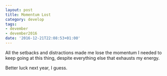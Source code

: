 ```yaml
---
layout: post
title: Momentum Lost
category: develop
tags:
- devember
- devember2016
date: '2016-12-21T22:08:53+01:00'
---
```

All the setbacks and distractions made me lose the momentum I needed to keep going at this thing, despite everything else that exhausts my energy.

Better luck next year, I guess.